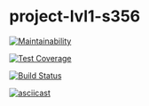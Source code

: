 # project-lvl1-s356

[![Maintainability](https://api.codeclimate.com/v1/badges/44e6070907d8f08d93ce/maintainability)](https://codeclimate.com/github/grepto/project-lvl1-s356/maintainability)

[![Test Coverage](https://api.codeclimate.com/v1/badges/44e6070907d8f08d93ce/test_coverage)](https://codeclimate.com/github/grepto/project-lvl1-s356/test_coverage)

[![Build Status](https://travis-ci.org/grepto/project-lvl1-s356.svg?branch=master)](https://travis-ci.org/grepto/project-lvl1-s356)

[![asciicast](https://asciinema.org/a/iZriNVdBp6zEtAjwjmZe3OE0f.png)](https://asciinema.org/a/iZriNVdBp6zEtAjwjmZe3OE0f)